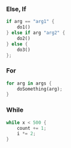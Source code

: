 ### Else, If

```Rust
if arg == "arg1" {
	do1()
} else if arg "arg2" {
	do2()
} else {
	do3()
};
```

### For

```Rust
for arg in args {
	doSomething(arg);
}
```

### While 

```Rust
while x < 500 {
	count += 1;
	i *= 2;
}
```


